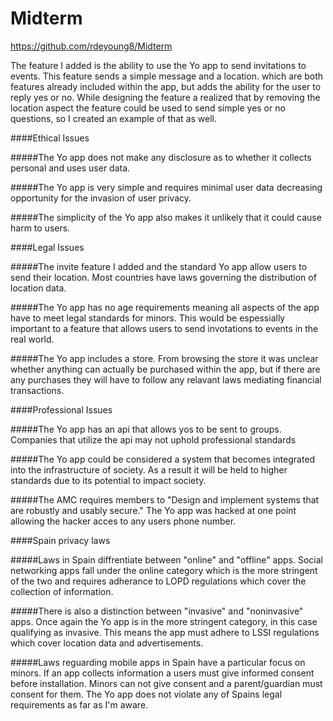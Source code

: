 # Midterm

https://github.com/rdeyoung8/Midterm

The feature I added is the ability to use the Yo app to send invitations to events. This feature sends a simple message and a location. which are both features already included within the app, but adds the ability for the user to reply yes or no. While designing the feature a realized that by removing the location aspect the feature could be used to send simple yes or no questions, so I created an example of that as well.

####Ethical Issues

#####The Yo app does not make any disclosure as to whether it collects personal and uses user data.

#####The Yo app is very simple and requires minimal user data decreasing opportunity for the invasion of user privacy.

#####The simplicity of the Yo app also makes it unlikely that it could cause harm to users.

####Legal Issues

#####The invite feature I added and the standard Yo app allow users to send their location. Most countries have laws governing the distribution of location data.

#####The Yo app has no age requirements meaning all aspects of the app have to meet legal standards for minors. This would be espessially important to a feature that allows users to send invotations to events in the real world.

#####The Yo app includes a store. From browsing the store it was unclear whether anything can actually be purchased within the app, but if there are any purchases they will have to follow any relavant laws mediating financial transactions.

####Professional Issues

#####The Yo app has an api that allows yos to be sent to groups. Companies that utilize the api may not uphold professional standards

#####The Yo app could be considered a system that becomes integrated into the infrastructure of society. As a result it will be held to higher standards due to its potential to impact society.

#####The AMC requires members to "Design and implement systems that are robustly and usably secure." The Yo app was hacked at one point allowing the hacker acces to any users phone number.

####Spain privacy laws

#####Laws in Spain diffrentiate between "online" and "offline" apps. Social networking apps fall under the online category which is the more stringent of the two and requires adherance to LOPD regulations which cover the collection of information.

#####There is also a distinction between "invasive" and "noninvasive" apps. Once again the Yo app is in the more stringent category, in this case qualifying as invasive. This means the app must adhere to LSSI regulations which cover location  data and advertisements.

#####Laws reguarding mobile apps in Spain have a particular focus on minors. If an app collects information a users must give informed consent before installation. Minors can not give consent and a parent/guardian must consent for them. The Yo app does not violate any of Spains legal requirements as far as I'm aware.
